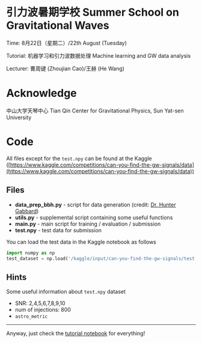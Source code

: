 # 引力波暑期学校 Summer School on Gravitational Waves

Time: 8月22日（星期二）/22th August (Tuesday)

Tutorial: 机器学习和引力波数据处理 Machine learning and GW data analysis

Lecturer: 曹周键 (Zhoujian Cao)/王赫 (He Wang)

# Acknowledge

中山大学天琴中心 Tian Qin Center for Gravitational Physics, Sun Yat-sen University


# Code

All files except for the `test.npy` can be found at the Kaggle ([https://www.kaggle.com/competitions/can-you-find-the-gw-signals/data](https://www.kaggle.com/competitions/can-you-find-the-gw-signals/data))

## Files

*   **data_prep_bbh.py** - script for data generation (credit: [Dr. Hunter Gabbard](https://github.com/hagabbar/cnn_matchfiltering/))
*   **utils.py** - supplemental script containing some useful functions
*   **main.py** - main script for training / evaluation / submission
*   **test.npy** - test data for submission

You can load the test data in the Kaggle notebook as follows

```python
import numpy as np
test_dataset = np.load('/kaggle/input/can-you-find-the-gw-signals/test.npy')
```

## Hints

Some useful information about `test.npy` dataset

- SNR: 2,4,5,6,7,8,9,10
- num of injections: 800
- `astro_metric`

---

Anyway, just check the [tutorial notebook](https://www.kaggle.com/code/herbwang/tutorial-notebook) for everything!
